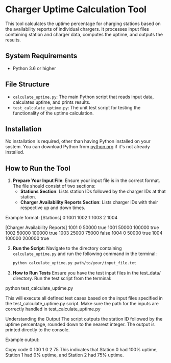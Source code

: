 # Charger Uptime Calculation Tool

This tool calculates the uptime percentage for charging stations based on the availability reports of individual chargers. It processes input files containing station and charger data, computes the uptime, and outputs the results.

## System Requirements

- Python 3.6 or higher

## File Structure

- `calculate_uptime.py`: The main Python script that reads input data, calculates uptime, and prints results.
- `test_calculate_uptime.py`: The unit test script for testing the functionality of the uptime calculation.

## Installation

No installation is required, other than having Python installed on your system. You can download Python from [python.org](https://www.python.org/downloads/) if it's not already installed.

## How to Run the Tool

1. **Prepare Your Input File**: Ensure your input file is in the correct format. The file should consist of two sections:
   - **Stations Section**: Lists station IDs followed by the charger IDs at that station.
   - **Charger Availability Reports Section**: Lists charger IDs with their respective up and down times.

Example format:
[Stations] 0 1001 1002 1 1003 2 1004

[Charger Availability Reports] 
1001 0 50000 true 
1001 50000 100000 true 
1002 50000 100000 true 
1003 25000 75000 false 
1004 0 50000 true 
1004 100000 200000 true


2. **Run the Script**: Navigate to the directory containing `calculate_uptime.py` and run the following command in the terminal:
   ```bash
   python calculate_uptime.py path/to/your/input_file.txt

3. **How to Run Tests**
Ensure you have the test input files in the test_data/ directory. Run the test script from the terminal:


python test_calculate_uptime.py

This will execute all defined test cases based on the input files specified in the test_calculate_uptime.py script.
Make sure the path for the inputs are correctly handled in test_calculate_uptime.py

Understanding the Output
The script outputs the station ID followed by the uptime percentage, rounded down to the nearest integer. The output is printed directly to the console.

Example output:

Copy code
0 100
1 0
2 75
This indicates that Station 0 had 100% uptime, Station 1 had 0% uptime, and Station 2 had 75% uptime.
